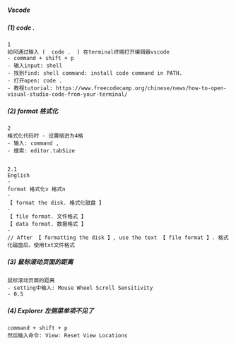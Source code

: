 ##### Vscode

##### (1) code .

```
1
如何通过输入 (  code .  ) 在terminal终端打开编辑器vscode
- command + shift + p
- 输入input: shell
- 找到find: shell command: install code command in PATH.
- 打开open: code .
- 教程tutorial: https://www.freecodecamp.org/chinese/news/how-to-open-visual-studio-code-from-your-terminal/
```

##### (2) format 格式化

```
2
格式化代码时 - 设置缩进为4格
- 输入: command ,
- 搜索: editor.tabSize


2.1
English
-
format 格式化v 格式n
-
【 format the disk. 格式化磁盘 】
-
【 file format. 文件格式 】
【 data format. 数据格式 】
-
// After 【 formatting the disk 】, use the text 【 file format 】. 格式化磁盘后，使用txt文件格式
```

##### (3) 鼠标滚动页面的距离

```
鼠标滚动页面的距离
- setting中输入: Mouse Wheel Scroll Sensitivity
- 0.5
```

##### (4) Explorer 左侧菜单项不见了

```
command + shift + p
然后输入命令: View: Reset View Locations
```
